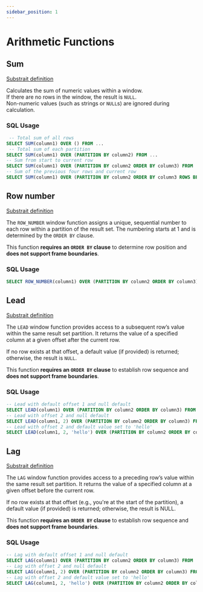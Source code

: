 ```yaml
---
sidebar_position: 1
---
```


# Arithmetic Functions

## Sum

[Substrait definition](https://substrait.io/extensions/functions_arithmetic/#sum)

Calculates the sum of numeric values within a window.  
If there are no rows in the window, the result is `NULL`.  
Non-numeric values (such as strings or `NULL`s) are ignored during calculation.

### SQL Usage

```sql
 -- Total sum of all rows
SELECT SUM(column1) OVER () FROM ...
 -- Total sum of each partition
SELECT SUM(column1) OVER (PARTITION BY column2) FROM ...
-- Sum from start to current row
SELECT SUM(column1) OVER (PARTITION BY column2 ORDER BY column3) FROM ...
-- Sum of the previous four rows and current row
SELECT SUM(column1) OVER (PARTITION BY column2 ORDER BY column3 ROWS BETWEEN 4 PRECEDING AND CURRENT ROW) FROM ...
```

## Row number

[Substrait definition](https://substrait.io/extensions/functions_arithmetic/#row_number)

The `ROW_NUMBER` window function assigns a unique, sequential number to each row within a partition of the result set. The numbering starts at 1 and is determined by the `ORDER BY` clause.

This function **requires an `ORDER BY` clause** to determine row position and **does not support frame boundaries**.    

### SQL Usage

```sql
SELECT ROW_NUMBER(column1) OVER (PARTITION BY column2 ORDER BY column3) FROM ...
```

## Lead

[Substrait definition](https://substrait.io/extensions/functions_arithmetic/#lead)

The `LEAD` window function provides access to a subsequent row’s value within the same result set partition. It returns the value of a specified column at a given offset after the current row.

If no row exists at that offset, a default value (if provided) is returned; otherwise, the result is `NULL`.

This function **requires an `ORDER BY` clause** to establish row sequence and **does not support frame boundaries**.

### SQL Usage

```sql
-- Lead with default offset 1 and null default
SELECT LEAD(column1) OVER (PARTITION BY column2 ORDER BY column3) FROM ...
-- Lead with offset 2 and null default
SELECT LEAD(column1, 2) OVER (PARTITION BY column2 ORDER BY column3) FROM ...
-- Lead with offset 2 and default value set to 'hello'
SELECT LEAD(column1, 2, 'hello') OVER (PARTITION BY column2 ORDER BY column3) FROM ...
```

## Lag

[Substrait definition](https://substrait.io/extensions/functions_arithmetic/#lag)

The `LAG` window function provides access to a preceding row’s value within the same result set partition. It returns the value of a specified column at a given offset before the current row.

If no row exists at that offset (e.g., you're at the start of the partition), a default value (if provided) is returned; otherwise, the result is NULL.

This function **requires an `ORDER BY` clause** to establish row sequence and **does not support frame boundaries**.

### SQL Usage

```sql
-- Lag with default offset 1 and null default
SELECT LAG(column1) OVER (PARTITION BY column2 ORDER BY column3) FROM ...
-- Lag with offset 2 and null default
SELECT LAG(column1, 2) OVER (PARTITION BY column2 ORDER BY column3) FROM ...
-- Lag with offset 2 and default value set to 'hello'
SELECT LAG(column1, 2, 'hello') OVER (PARTITION BY column2 ORDER BY column3) FROM ...
```